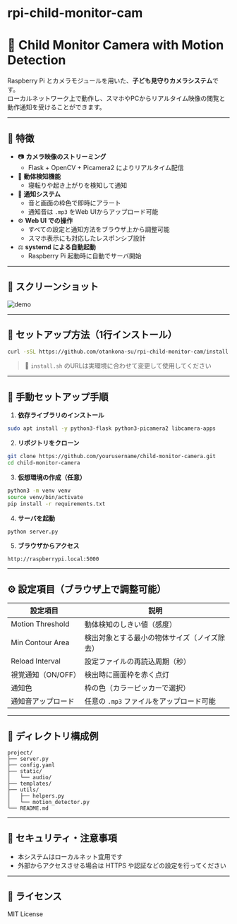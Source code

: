 # rpi-child-monitor-cam
# 👶 Child Monitor Camera with Motion Detection

Raspberry Pi とカメラモジュールを用いた、**子ども見守りカメラシステム**です。  
ローカルネットワーク上で動作し、スマホやPCからリアルタイム映像の閲覧と動作通知を受けることができます。

---

## 🤩 特徴

- 📷 **カメラ映像のストリーミング**
  - Flask + OpenCV + Picamera2 によりリアルタイム配信
- 🧠 **動体検知機能**
  - 寝転りや起き上がりを検知して通知
- 🔔 **通知システム**
  - 音と画面の枠色で即時にアラート
  - 通知音は `.mp3` をWeb UIからアップロード可能
- ⚙️ **Web UI での操作**
  - すべての設定と通知方法をブラウザ上から調整可能
  - スマホ表示にも対応したレスポンシブ設計
- ⚖️ **systemd による自動起動**
  - Raspberry Pi 起動時に自動でサーバ開始

---

## 📸 スクリーンショット

![demo](docs/demo.png)  
<!-- ※ 適当に画像を追加 -->

---

## 🚀 セットアップ方法（1行インストール）

```bash
curl -sSL https://github.com/otankona-su/rpi-child-monitor-cam/install.sh | bash
```

> 🔧 `install.sh` のURLは実環境に合わせて変更して使用してください

---

## 📍 手動セットアップ手順

1. **依存ライブラリのインストール**

```bash
sudo apt install -y python3-flask python3-picamera2 libcamera-apps
```

2. **リポジトリをクローン**

```bash
git clone https://github.com/yourusername/child-monitor-camera.git
cd child-monitor-camera
```

3. **仮想環境の作成（任意）**

```bash
python3 -m venv venv
source venv/bin/activate
pip install -r requirements.txt
```

4. **サーバを起動**

```bash
python server.py
```

5. **ブラウザからアクセス**

```
http://raspberrypi.local:5000
```

---

## ⚙️ 設定項目（ブラウザ上で調整可能）

| 設定項目             | 説明                                               |
|----------------------|----------------------------------------------------|
| Motion Threshold     | 動体検知のしきい値（感度）                         |
| Min Contour Area     | 検出対象とする最小の物体サイズ（ノイズ除去）       |
| Reload Interval      | 設定ファイルの再読込周期（秒）               |
| 視覚通知（ON/OFF）  | 検出時に画面枠を赤く点灯                          |
| 通知色                | 枠の色（カラーピッカーで選択）               |
| 通知音アップロード    | 任意の `.mp3` ファイルをアップロード可能         |

---

## 📁 ディレクトリ構成例

```
project/
├── server.py
├── config.yaml
├── static/
│   └── audio/
├── templates/
├── utils/
│   ├── helpers.py
│   └── motion_detector.py
└── README.md
```

---

## 🔐 セキュリティ・注意事項

- 本システムはローカルネット宜用です
- 外部からアクセスさせる場合は HTTPS や認証などの設定を行ってください

---

## 📜 ライセンス

MIT License
